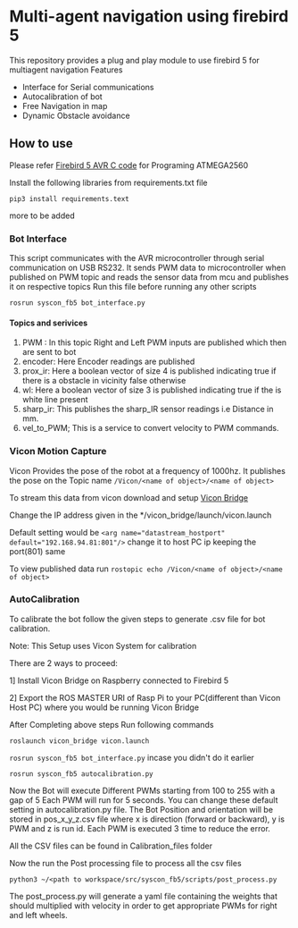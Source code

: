 # Multi-agent navigation using firebird 5
This repository provides a plug and play module to use firebird 5 for multiagent navigation
Features
* Interface for Serial communications
* Autocalibration of bot 
* Free Navigation in map
* Dynamic Obstacle avoidance

## How to use
Please refer [Firebird 5 AVR C code](https://github.com/RugvedKatole/firebird-5-Avr-code) for Programing ATMEGA2560

Install the following libraries from requirements.txt file

`pip3 install requirements.text`

more to be added

### Bot Interface
This script communicates with the AVR microcontroller through serial communication on USB RS232. It sends PWM data to microcontroller when published on PWM topic and reads the sensor data from mcu and publishes it on respective topics
Run this file before running any other scripts

`rosrun syscon_fb5 bot_interface.py`

#### Topics and serivices
1. PWM : In this topic Right and Left PWM inputs are published which then are sent to bot
2. encoder: Here Encoder readings are published
3. prox_ir: Here a boolean vector of size 4 is published indicating true if there is a obstacle in vicinity false otherwise
5. wl: Here a boolean vector of size 3 is published indicating true if the is white line present
6. sharp_ir: This publishes the sharp_IR sensor readings i.e Distance in mm.
7. vel_to_PWM; This is a service to convert velocity to PWM commands.

### Vicon Motion Capture
Vicon Provides the pose of the robot at a frequency of 1000hz. It publishes the pose on the Topic name `/Vicon/<name of object>/<name of object>`

To stream this data from vicon download and setup [Vicon Bridge](https://github.com/ethz-asl/vicon_bridge)

Change the IP address given in the */vicon_bridge/launch/vicon.launch 

Default setting would be `<arg name="datastream_hostport" default="192.168.94.81:801"/>` change it to host PC ip keeping the port(801) same

To view published data run `rostopic echo /Vicon/<name of object>/<name of object>`

### AutoCalibration
To calibrate the bot follow the given steps to generate .csv file for bot calibration.

Note: This Setup uses Vicon System for calibration

There are 2 ways to proceed:

1] Install Vicon Bridge on Raspberry connected to Firebird 5 

2] Export the ROS MASTER URI of Rasp Pi to your PC(different than Vicon Host PC) where you would be running Vicon Bridge

After Completing above steps 
Run following commands

`roslaunch vicon_bridge vicon.launch`

`rosrun syscon_fb5 bot_interface.py`              incase you didn't do it earlier

`rosrun syscon_fb5 autocalibration.py`

Now the Bot will execute Different PWMs starting from 100 to 255 with a gap of 5 Each PWM will run for 5 seconds. You can change these default setting in autocalibration.py file.
The Bot Position and orientation will be stored in pos_x_y_z.csv file where x is direction (forward or backward), y is PWM and z is run id. Each PWM is executed 3 time to reduce the error.

All the CSV files can be found in Calibration_files folder

Now the run the Post processing file to process all the csv files

`python3 ~/<path to workspace/src/syscon_fb5/scripts/post_process.py`

The post_process.py will generate a yaml file containing the weights that should multiplied with velocity in order to get appropriate PWMs for right and left wheels.






